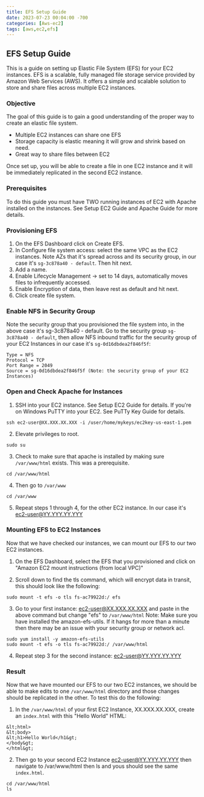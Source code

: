 ```yaml
---
title: EFS Setup Guide
date: 2023-07-23 00:04:00 -700
categories: [Aws-ec2]
tags: [aws,ec2,efs]
---
```


## EFS Setup Guide
This is a guide on setting up Elastic File System (EFS) for your EC2 instances. EFS is a scalable, fully managed file storage service provided by Amazon Web Services (AWS). It offers a simple and scalable solution to store and share files across multiple EC2 instances.

### Objective
The goal of this guide is to gain a good understanding of the proper way to create an elastic file system.
- Multiple EC2 instances can share one EFS
- Storage capacity is elastic meaning it will grow and shrink based on need.
- Great way to share files between EC2

Once set up, you will be able to create a file in one EC2 instance and it will be immediately replicated in the second EC2 instance.

### Prerequisites
To do this guide you must have TWO running instances of EC2 with Apache installed on the instances. See Setup EC2 Guide and Apache Guide for more details.

### Provisioning EFS
1. On the EFS Dashboard click on Create EFS.
2. In Configure file system access: select the same VPC as the EC2 instances. Note AZs that it's spread across and its security group, in our case it's ```sg-3c878a40 - default```. Then hit next.
3. Add a name.
4. Enable Lifecycle Management -> set to 14 days, automatically moves files to infrequently accessed.
5. Enable Encryption of data, then leave rest as default and hit next.
6. Click create file system.

### Enable NFS in Security Group
Note the security group that you provisioned the file system into, in the above case it's sg-3c878a40 - default. Go to the security group ```sg-3c878a40 - default```, then allow NFS inbound traffic for the security group of your EC2 Instances in our case it's ```sg-0d16dbdea2f846f5f```:
```
Type = NFS
Protocol = TCP
Port Range = 2049
Source = sg-0d16dbdea2f846f5f (Note: the security group of your EC2 Instances)
```

### Open and Check Apache for Instances
1. SSH into your EC2 instance. See Setup EC2 Guide for details. If you're on Windows PuTTY into your EC2. See PuTTy Key Guide for details.
```
ssh ec2-user@XX.XXX.XX.XXX -i /user/home/mykeys/ec2key-us-east-1.pem
```
2. Elevate privileges to root.
```
sudo su
```
3. Check to make sure that apache is installed by making sure ```/var/www/html``` exists. This was a prerequisite.
```
cd /var/www/html
```
4. Then go to ```/var/www```
```
cd /var/www
```
5. Repeat steps 1 through 4, for the other EC2 instance. In our case it's ec2-user@YY.YYY.YY.YYY

### Mounting EFS to EC2 Instances
Now that we have checked our instances, we can mount our EFS to our two EC2 instances.

1. On the EFS Dashboard, select the EFS that you provisioned and click on "Amazon EC2 mount instructions (from local VPC)"

2. Scroll down to find the tls command, which will encrypt data in transit, this should look like the following:
```
sudo mount -t efs -o tls fs-ac79922d:/ efs
```
3. Go to your first instance: ec2-user@XX.XXX.XX.XXX and paste in the above command but change "efs" to ```/var/www/html``` Note: Make sure you have installed the amazon-efs-utils. If it hangs for more than a minute then there may be an issue with your security group or network acl.
```
sudo yum install -y amazon-efs-utils
sudo mount -t efs -o tls fs-ac79922d:/ /var/www/html
```
4. Repeat step 3 for the second instance: ec2-user@YY.YYY.YY.YYY

### Result
Now that we have mounted our EFS to our two EC2 instances, we should be able to make edits to one ```/var/www/html``` directory and those changes should be replicated in the other. To test this do the following:

1. In the ```/var/www/html``` of your first EC2 Instance, XX.XXX.XX.XXX, create an ```index.html``` with this "Hello World" HTML:
```
&lt;html>
&lt;body>
&lt;h1>Hello World</h1&gt;
</body&gt;
</html&gt;
```
2. Then go to your second EC2 Instance ec2-user@YY.YYY.YY.YYY then navigate to /var/www/html then ls and yous should see the same ```index.html```.
```
cd /var/www/html
ls
```

